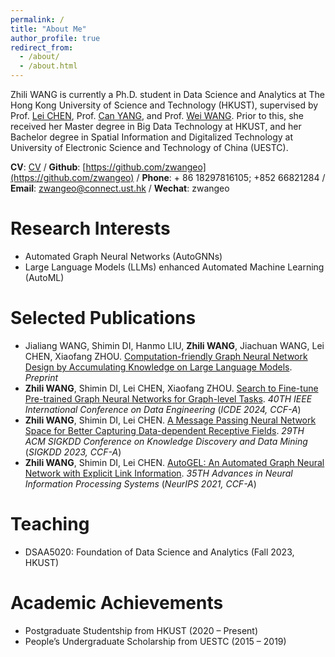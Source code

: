 ```yaml
---
permalink: /
title: "About Me"
author_profile: true
redirect_from: 
  - /about/
  - /about.html
---
```


Zhili WANG is currently a Ph.D. student in Data Science and Analytics at The Hong Kong University of Science and Technology (HKUST), supervised by Prof. [Lei CHEN](https://www.cse.ust.hk/~leichen/), Prof. [Can YANG](https://sites.google.com/site/eeyangc/), and Prof. [Wei WANG](https://home.cse.ust.hk/~weiwa/). Prior to this, she received her Master degree in Big Data Technology at HKUST, and her Bachelor degree in Spatial Information and Digitalized Technology at University of Electronic Science and Technology of China (UESTC).


**CV**: [CV](../assets/CV_WANGZhili_HKUST.pdf) / **Github**: [https://github.com/zwangeo](https://github.com/zwangeo) / **Phone**: + 86 18297816105; +852 66821284 / **Email**: [zwangeo@connect.ust.hk](zwangeo@connect.ust.hk) / **Wechat**: zwangeo
 
                        
Research Interests
======
* Automated Graph Neural Networks (AutoGNNs)
* Large Language Models (LLMs) enhanced Automated Machine Learning (AutoML)

Selected Publications
======
* Jialiang WANG, Shimin DI, Hanmo LIU, **Zhili WANG**, Jiachuan WANG, Lei CHEN, Xiaofang ZHOU. [Computation-friendly Graph Neural Network Design by Accumulating Knowledge on Large Language Models](https://www.arxiv.org/abs/2408.06717). *Preprint*
* **Zhili WANG**, Shimin DI, Lei CHEN, Xiaofang ZHOU. [Search to Fine-tune Pre-trained Graph Neural Networks for Graph-level Tasks](https://arxiv.org/abs/2308.06960). *40TH IEEE International Conference on Data Engineering* (*ICDE 2024, CCF-A*)
* **Zhili WANG**, Shimin DI, Lei CHEN. [A Message Passing Neural Network Space for Better Capturing Data-dependent Receptive Fields](https://dl.acm.org/doi/10.1145/3580305.3599243). *29TH ACM SIGKDD Conference on Knowledge Discovery and Data Mining* (*SIGKDD 2023, CCF-A*)
* **Zhili WANG**, Shimin DI, Lei CHEN. [AutoGEL: An Automated Graph Neural Network with Explicit Link Information](https://arxiv.org/abs/2112.01064). *35TH Advances in Neural Information Processing Systems* (*NeurIPS 2021, CCF-A*)


Teaching
======
* DSAA5020: Foundation of Data Science and Analytics (Fall 2023, HKUST)



Academic Achievements
======
* Postgraduate Studentship from HKUST (2020 – Present)
* People’s Undergraduate Scholarship from UESTC (2015 – 2019)

